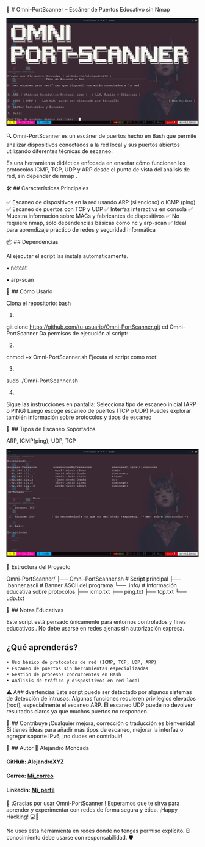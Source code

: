 🧠  # Omni-PortScanner – Escáner de Puertos Educativo sin Nmap


![Captura](./screen.jpg)

🔍 Omni-PortScanner es un escáner de puertos hecho en Bash que permite analizar dispositivos 
conectados a la red local y sus puertos abiertos utilizando diferentes técnicas de escaneo.


Es una herramienta didáctica enfocada en enseñar cómo funcionan los protocolos ICMP, TCP, UDP y ARP
desde el punto de vista del análisis de red, sin depender de nmap . 


🛠️   ## Características Principales

✅ Escaneo de dispositivos en la red usando ARP (silencioso) o ICMP (ping)
✅ Escaneo de puertos con TCP y UDP
✅ Interfaz interactiva en consola
✅ Muestra información sobre MACs y fabricantes de dispositivos
✅ No requiere nmap, solo dependencias básicas como nc y arp-scan
✅ Ideal para aprendizaje práctico de redes y seguridad informática


📦 ##	Dependencias

Al ejecutar el script las instala automaticamente.

•	netcat

•	arp-scan


🚀 ## Cómo Usarlo


Clona el repositorio:
bash

1)
git clone https://github.com/tu-usuario/Omni-PortScanner.git 
cd Omni-PortScanner
Da permisos de ejecución al script:

2)
chmod +x Omni-PortScanner.sh
Ejecuta el script como root:


3)
sudo ./Omni-PortScanner.sh

4)
Sigue las instrucciones en pantalla:
Selecciona tipo de escaneo inicial (ARP o PING)
Luego escoge escaneo de puertos (TCP o UDP)
Puedes explorar también información sobre protocolos y tipos de escaneo


🧪 ## Tipos de Escaneo Soportados

ARP, ICMP(ping), UDP, TCP


![captura2](./screen2.jpg)



📁 Estructura del Proyecto

Omni-PortScanner/
├── Omni-PortScanner.sh     # Script principal
├── .banner.ascii           # Banner ASCII del programa
└── .info/                  # Información educativa sobre protocolos
    ├── icmp.txt
    ├── ping.txt
    ├── tcp.txt
    └── udp.txt


📘 ## Notas Educativas

Este script está pensado únicamente para entornos controlados y fines educativos . 
No debe usarse en redes ajenas sin autorización expresa.

##	¿Qué aprenderás?

	• Uso básico de protocolos de red (ICMP, TCP, UDP, ARP)
	• Escaneo de puertos sin herramientas especializadas
	• Gestión de procesos concurrentes en Bash
	• Análisis de tráfico y dispositivos en red local

⚠️ A## dvertencias
Este script puede ser detectado por algunos sistemas de detección de intrusos.
Algunas funciones requieren privilegios elevados (root), especialmente el escaneo ARP.
El escaneo UDP puede no devolver resultados claros ya que muchos puertos no responden.

💬 ## Contribuye
¡Cualquier mejora, corrección o traducción es bienvenida!
Si tienes ideas para añadir más tipos de escaneo, mejorar la interfaz o agregar soporte IPv6,
¡no dudes en contribuir!

👤 ## Autor
👤 Alejandro Moncada

#### GitHub: AlejandroXYZ

#### Correo: [Mi_correo](emailto:alejandromdekuedit@gmail.com)

#### Linkedin: [Mi_perfil](https://www.linkedin.com/in/alejandroxyz/)

🌟 ¡Gracias por usar Omni-PortScanner !
Esperamos que te sirva para aprender y experimentar con redes de forma segura y ética.
¡Happy Hacking! 💻🔐

No uses esta herramienta en redes donde no tengas permiso explícito.
El conocimiento debe usarse con responsabilidad. 🛡️ 
